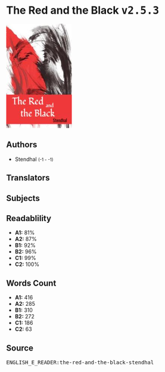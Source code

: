 # The Red and the Black <kbd>v2.5.3</kbd>

![](./cover.medium.jpg "")

## Authors


 - Stendhal <small>(-1 - -1)</small>

## Translators



## Subjects



## Readablility


 - **A1:** 81%
 - **A2:** 87%
 - **B1:** 92%
 - **B2:** 96%
 - **C1:** 99%
 - **C2:** 100%

## Words Count


 - **A1:** 416
 - **A2:** 285
 - **B1:** 310
 - **B2:** 272
 - **C1:** 186
 - **C2:** 63

## Source


<kbd>ENGLISH_E_READER:the-red-and-the-black-stendhal</kbd>
